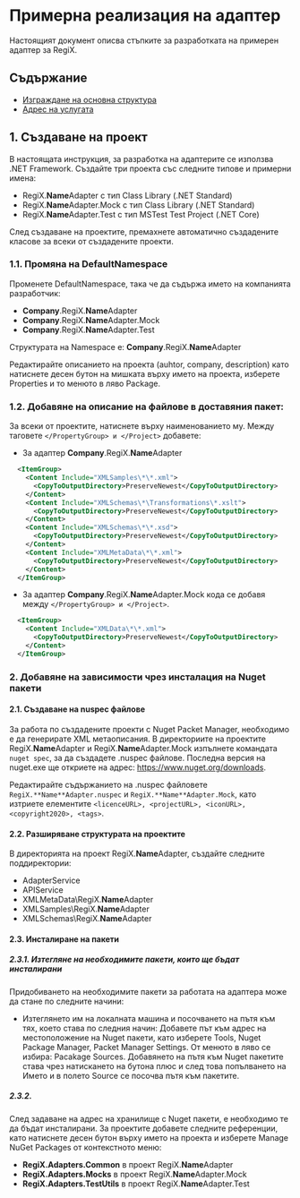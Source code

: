 # Примерна реализация на адаптер
Настоящият документ описва стъпките за разработката на примерен адаптер за RegiX.

## Съдържание

<!-- TOC -->
- [Изграждане на основна структура](#основна-структура)
- [Адрес на услугата](#адрес-на-услугата)
<!-- /TOC -->

## 1. Създаване на проект
В настоящата инструкция, за разработка на адаптерите се използва .NET Framework. Създайте три проекта със следните типове и примерни имена:

* RegiX.**Name**Adapter с тип Class Library (.NET Standard)
* RegiX.**Name**Adapter.Mock с тип Class Library (.NET Standard)
* RegiX.**Name**Adapter.Test с тип MSTest Test Project (.NET Core)

След създаване на проектите, премахнете автоматично създадените класове за всеки от създадените проекти.

### 1.1. Промяна на DefaultNamespace
Променете DefaultNamespace, така че да съдържа името на компанията разработчик:

  * **Company**.RegiX.**Name**Adapter
  * **Company**.RegiX.**Name**Adapter.Mock
  * **Company**.RegiX.**Name**Adapter.Test

Структурата на Namespace е: **Company**.RegiX.**Name**Adapter

Редактирайте описанието на проекта (auhtor, company, description) като натиснете десен бутон на мишката върху името на проекта, изберете Properties и то менюто в ляво Package.

### 1.2. Добавяне на описание на файлове в доставяния пакет:
За всеки от проектите, натиснете върху наименованието му. Между таговете `</PropertyGroup> и </Project>` добавете:

* За адаптер **Company**.RegiX.**Name**Adapter

```xml
  <ItemGroup>
    <Content Include="XMLSamples\*\*.xml">
      <CopyToOutputDirectory>PreserveNewest</CopyToOutputDirectory>
    </Content>
    <Content Include="XMLSchemas\*\Transformations\*.xslt">
      <CopyToOutputDirectory>PreserveNewest</CopyToOutputDirectory>
    </Content>
    <Content Include="XMLSchemas\*\*.xsd">
      <CopyToOutputDirectory>PreserveNewest</CopyToOutputDirectory>
    </Content>
    <Content Include="XMLMetaData\*\*.xml">
      <CopyToOutputDirectory>PreserveNewest</CopyToOutputDirectory>
    </Content>
  </ItemGroup>
```

* За адаптер **Company**.RegiX.**Name**Adapter.Mock кода се добавя между `</PropertyGroup> и </Project>`.

```xml
  <ItemGroup>
    <Content Include="XMLData\*\*.xml">
      <CopyToOutputDirectory>PreserveNewest</CopyToOutputDirectory>
    </Content>
  </ItemGroup>
```

### 2. Добавяне на зависимости чрез инсталация на Nuget пакети

#### 2.1. Създаване на nuspec файлове 

За работа по създадените проекти с Nuget Packet Manager, необходимо е да генерирате XML метаописания. В директориите на проектите RegiX.**Name**Adapter и RegiX.**Name**Adapter.Mock изпълнете командата `nuget spec`, за да създадете .nuspec файлове. Последна версия на nuget.exe ще откриете на адрес: https://www.nuget.org/downloads.

Редактирайте съдържанието на .nuspec файловете `RegiX.**Name**Adapter.nuspec` и `RegiX.**Name**Adapter.Mock`, като изтриете елементите `<licenceURL>, <projectURL>, <iconURL>,<copyright2020>, <tags>`.

#### 2.2. Разширяване структурата на проектите

В директорията на проект RegiX.**Name**Adapter, създайте следните поддиректории:
* AdapterService
* APIService
* XMLMetaData\RegiX.**Name**Adapter
* XMLSamples\RegiX.**Name**Adapter
* XMLSchemas\RegiX.**Name**Adapter

#### 2.3. Инсталиране на пакети

##### 2.3.1. Изтегляне на необходимите пакети, които ще бъдат инсталирани

Придобиването на необходимите пакети за работата на адаптера може да стане по следните начини:
* Изтеглянето им на локалната машина и посочването на пътя към тях, което става по следния начин:
  Добавете път към адрес на местоположение на Nuget пакети, като изберете Tools, Nuget Package Manager, Packet Manager Settings.
  От менюто в ляво се избира: Pacakage Sources. Добавянето на пътя към Nuget пакетите става чрез натискането на бутона плюс и след това попълването на Името и в полето Source се посочва пътя към пакетите. 

##### 2.3.2.
След задаване на адрес на хранилище с Nuget пакети, е необходимо те да бъдат инсталирани. За проектите добавете следните референции, като натиснете десен бутон върху името на проекта и изберете Manage NuGet Packages от контекстното меню:

* **RegiX.Adapters.Common** в проект RegiX.**Name**Adapter
* **RegiX.Adapters.Mocks** в проект RegiX.**Name**Adapter.Mock
* **RegiX.Adapters.TestUtils** в проект RegiX.**Name**Adapter.Test
